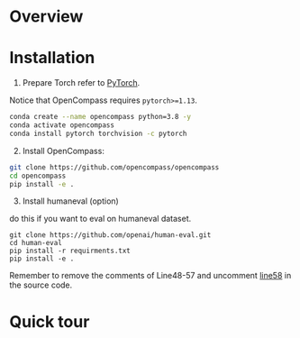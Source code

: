# Overview

# Installation

1. Prepare Torch refer to [PyTorch](https://pytorch.org/). 

Notice that OpenCompass requires `pytorch>=1.13`.

```bash
conda create --name opencompass python=3.8 -y
conda activate opencompass
conda install pytorch torchvision -c pytorch
```

2. Install OpenCompass:

```bash
git clone https://github.com/opencompass/opencompass
cd opencompass
pip install -e .
```

3. Install humaneval (option) 

do this if you want to eval on humaneval dataset.

```
git clone https://github.com/openai/human-eval.git
cd human-eval
pip install -r requirments.txt
pip install -e .
```

Remember to remove the comments of Line48-57 and uncomment [line58](https://github.com/openai/human-eval/blob/312c5e5532f0e0470bf47f77a6243e02a61da530/human_eval/execution.py#L58) in the source code.

# Quick tour



